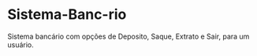 # Sistema-Banc-rio
Sistema bancário com opções de Deposito, Saque, Extrato e Sair, para um usuário.
